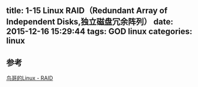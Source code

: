 title: 1-15 Linux RAID（Redundant Array of Independent Disks,独立磁盘冗余阵列）
date: 2015-12-16 15:29:44
tags: GOD linux
categories: linux
---

<!-- TODO -->


## 参考
[鸟哥的Linux - RAID](http://vbird.dic.ksu.edu.tw/linux_basic/0420quota_2.php)